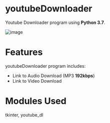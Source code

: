 # youtubeDownloader
Youtube Downloader program using **Python 3.7**.

![image](https://user-images.githubusercontent.com/65598953/95005681-ad712f80-05f3-11eb-837f-e4f08e8b81c5.png)

# Features
youtubeDownloader program includes:
  - Link to Audio Download (MP3 **192kbps**)
  - Link to Video Download

# Modules Used
tkinter, youtube_dl

